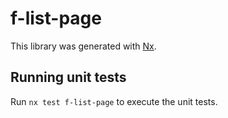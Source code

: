 # f-list-page

This library was generated with [Nx](https://nx.dev).

## Running unit tests

Run `nx test f-list-page` to execute the unit tests.
